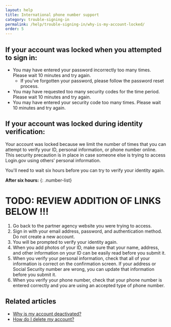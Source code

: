 ```yaml
---
layout: help
title: International phone number support
category: trouble-signing-in
permalink: /help/trouble-signing-in/why-is-my-account-locked/
order: 5
---
```


## If your account was locked when you attempted to sign in:

* You may have entered your password incorrectly too many times. Please wait 10 minutes and try again.
  * If you’ve forgotten your password, please follow the password reset process.
* You may have requested too many security codes for the time period. Please wait 10 minutes and try again.
* You may have entered your security code too many times. Please wait 10 minutes and try again.

## If your account was locked during identity verification:

Your account was locked because we limit the number of times that you can attempt to verify your ID, personal information, or phone number online. This security precaution is in place in case someone else is trying to access Login.gov using others’ personal information.

You'll need to wait six hours before you can try to verify your identity again.

**After six hours:**
{: .number-list}

# TODO: REVIEW ADDITION OF LINKS BELOW !!!

1. Go back to the partner agency website you were trying to access.
1. Sign in with your email address, password, and authentication method. Do not create a new account.
1. You will be prompted to verify your identity again.
1. When you add photos of your ID, make sure that your name, address, and other information on your ID can be easily read before you submit it.
1. When you verify your personal information, check that all of your information is correct on the confirmation screen. If your address or Social Security number are wrong, you can update that information before you submit it.
1. When you verify your phone number, check that your phone number is entered correctly and you are using an accepted type of phone number.

## Related articles

* [Why is my account deactivated?](#)
* [How do I delete my account?](#)
